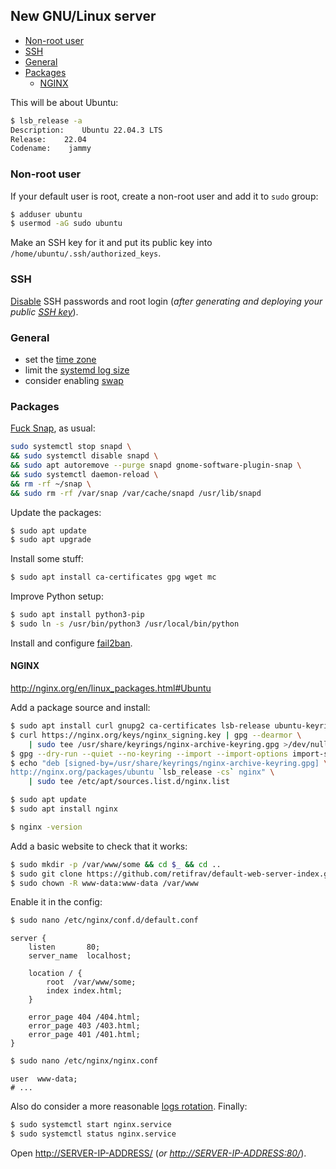## New GNU/Linux server

<!-- MarkdownTOC -->

- [Non-root user](#non-root-user)
- [SSH](#ssh)
- [General](#general)
- [Packages](#packages)
    - [NGINX](#nginx)

<!-- /MarkdownTOC -->

This will be about Ubuntu:

``` sh
$ lsb_release -a
Description:    Ubuntu 22.04.3 LTS
Release:    22.04
Codename:    jammy
```

### Non-root user

If your default user is root, create a non-root user and add it to `sudo` group:

``` sh
$ adduser ubuntu
$ usermod -aG sudo ubuntu
```

Make an SSH key for it and put its public key into `/home/ubuntu/.ssh/authorized_keys`.

### SSH

[Disable](/_linux/ssh.md#disable-ssh-passwords) SSH passwords and root login (*after generating and deploying your public [SSH key](/_linux/ssh.md#generate-a-new-ssh-key)*).

### General

- set the [time zone](/_linux/index.md#set-time-zone)
- limit the [systemd log size](/_linux/index.md#limit-service-log-size)
- consider enabling [swap](/_linux/index.md#swap-and-cache)

### Packages

[Fuck Snap](./snap-ram.png), as usual:

``` sh
sudo systemctl stop snapd \
&& sudo systemctl disable snapd \
&& sudo apt autoremove --purge snapd gnome-software-plugin-snap \
&& sudo systemctl daemon-reload \
&& rm -rf ~/snap \
&& sudo rm -rf /var/snap /var/cache/snapd /usr/lib/snapd
```

Update the packages:

``` sh
$ sudo apt update
$ sudo apt upgrade
```

Install some stuff:

``` sh
$ sudo apt install ca-certificates gpg wget mc
```

Improve Python setup:

``` sh
$ sudo apt install python3-pip
$ sudo ln -s /usr/bin/python3 /usr/local/bin/python
```

Install and configure [fail2ban](/_linux/index.md#fail2ban).

#### NGINX

<http://nginx.org/en/linux_packages.html#Ubuntu>

Add a package source and install:

``` sh
$ sudo apt install curl gnupg2 ca-certificates lsb-release ubuntu-keyring
$ curl https://nginx.org/keys/nginx_signing.key | gpg --dearmor \
    | sudo tee /usr/share/keyrings/nginx-archive-keyring.gpg >/dev/null
$ gpg --dry-run --quiet --no-keyring --import --import-options import-show /usr/share/keyrings/nginx-archive-keyring.gpg
$ echo "deb [signed-by=/usr/share/keyrings/nginx-archive-keyring.gpg] \
http://nginx.org/packages/ubuntu `lsb_release -cs` nginx" \
    | sudo tee /etc/apt/sources.list.d/nginx.list

$ sudo apt update
$ sudo apt install nginx

$ nginx -version
```

Add a basic website to check that it works:

``` sh
$ sudo mkdir -p /var/www/some && cd $_ && cd ..
$ sudo git clone https://github.com/retifrav/default-web-server-index.git ./some
$ sudo chown -R www-data:www-data /var/www
```

Enable it in the config:

``` sh
$ sudo nano /etc/nginx/conf.d/default.conf
```
``` nginx
server {
    listen       80;
    server_name  localhost;
    
    location / {
        root  /var/www/some;
        index index.html;
    }

    error_page 404 /404.html;
    error_page 403 /403.html;
    error_page 401 /401.html;
}
```
``` sh
$ sudo nano /etc/nginx/nginx.conf
```
``` nginx
user  www-data;
# ...
```

Also do consider a more reasonable [logs rotation](/_linux/index.md#logs-rotation). Finally:

``` sh
$ sudo systemctl start nginx.service
$ sudo systemctl status nginx.service
```

Open <http://SERVER-IP-ADDRESS/> (*or <http://SERVER-IP-ADDRESS:80/>*).
